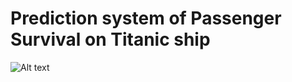 # Prediction system of Passenger Survival on Titanic ship
![Alt text](https://s6.gifyu.com/images/vid1ea3c54dd7504dc3f.gif)
